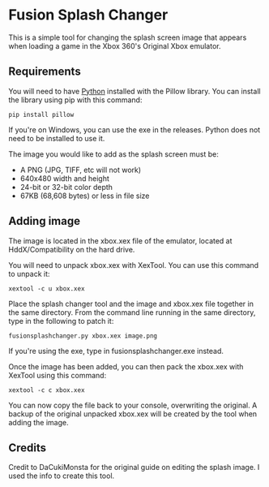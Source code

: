 # Fusion Splash Changer
This is a simple tool for changing the splash screen image that appears when loading a game in the Xbox 360's Original Xbox emulator.

## Requirements
You will need to have [Python](https://www.python.org/) installed with the Pillow library. You can install the library using pip with this command:

    pip install pillow

If you're on Windows, you can use the exe in the releases. Python does not need to be installed to use it.

The image you would like to add as the splash screen must be:

* A PNG (JPG, TIFF, etc will not work)
* 640x480 width and height
* 24-bit or 32-bit color depth
* 67KB (68,608 bytes) or less in file size

## Adding image
The image is located in the xbox.xex file of the emulator, located at HddX/Compatibility on the hard drive.

You will need to unpack xbox.xex with XexTool. You can use this command to unpack it:

    xextool -c u xbox.xex

Place the splash changer tool and the image and xbox.xex file together in the same directory. From the command line running in the same directory, type in the following to patch it:

    fusionsplashchanger.py xbox.xex image.png

If you're using the exe, type in fusionsplashchanger.exe instead.

Once the image has been added, you can then pack the xbox.xex with XexTool using this command:

    xextool -c c xbox.xex

You can now copy the file back to your console, overwriting the original. A backup of the original unpacked xbox.xex will be created by the tool when adding the image.

## Credits
Credit to DaCukiMonsta for the original guide on editing the splash image. I used the info to create this tool.
